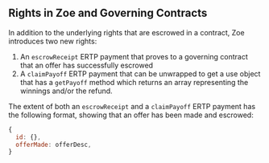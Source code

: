 ## Rights in Zoe and Governing Contracts

In addition to the underlying rights that are escrowed in a contract,
Zoe introduces two new rights:
1. An `escrowReceipt` ERTP payment that proves to a governing contract that an offer
   has successfully escrowed
2. A `claimPayoff` ERTP payment that can be unwrapped to get a use
   object that has a `getPayoff` method which returns an array
   representing the winnings and/or the refund.


The extent of both an `escrowReceipt` and a `claimPayoff` ERTP
payment has the following format, showing that an offer has been made
and escrowed:

```js
{
  id: {},
  offerMade: offerDesc,
}
```
